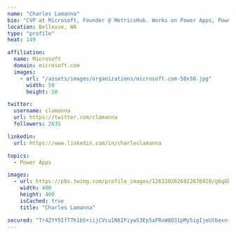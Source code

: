 ```yaml
---
name: "Charles Lamanna"
bio: "CVP at Microsoft, Founder @ MetricsHub. Works on Power Apps, Power Automate, Power Virtual Agent, Common Data Service and Dynamics 365."
location: Bellevue, WA
type: "profile"
heat: 149

affiliation:
  name: Microsoft
  domain: microsoft.com
  images:
    - url: "/assets/images/organizations/microsoft.com-50x50.jpg"
      width: 50
      height: 50

twitter:
  username: clamanna
  url: https://twitter.com/clamanna
  followers: 2635

linkedin:
  url: https://www.linkedin.com/in/charleslamanna

topics:
  - Power Apps

images:
  - url: https://pbs.twimg.com/profile_images/1263202626922876928/g6qGbHZ-_400x400.jpg
    width: 400
    height: 400
    isCached: true
    title: "Charles Lamanna"

secured: "Tr4ZYY5IfT7h1b5+iijCVcu1NXIFiywS3Ep5aFRxW8O31pMy5igIjeUtbexn+3L6hihrperhqxugZikm3fp4b/QFw8LkqDoo4dJ0PZfmEYH1aTyOtNY8D2sxqanvgyguGF4ZYYiKR7OGfYX2ff3Gogm+gDfG2AdtcHs9zmLQei0CDfWdxtTxxf55Qsr1ogoyHPFgblymSjSlPaN+9A1FjPwptCKqYLC40cV9vY/Qlu70c2FTPx+bZKTc0fWbgkgCViLg7hkusxsWxJECBToIKZ7bhNjZrcaolzp9XbpfOAyvS3nYb2d6OfyDrF/tRj7Xa4aIDC0l8Uhdl9JA6/cU/4dXd/VcnRy4PfIr5zNjIhnbM+9nOiwvH1lVQC6S3vfFr44+lZZz0ioY3yBeH08uyarxtQrAbovrLXis7892u0g=;N7b6xk5K4qvZ6aAPpWRgbQ=="
---
```


